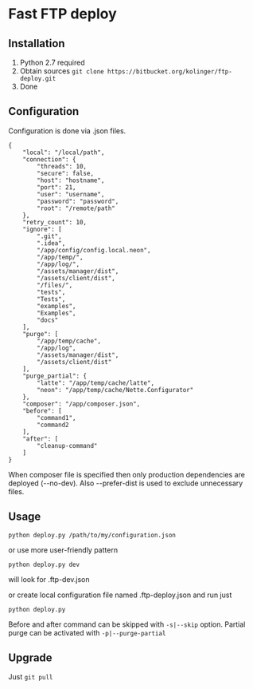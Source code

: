 Fast FTP deploy
===============

Installation
------------

1. Python 2.7 required
2. Obtain sources ``git clone https://bitbucket.org/kolinger/ftp-deploy.git``
3. Done

Configuration
-------------

Configuration is done via .json files.

````
{
    "local": "/local/path",
    "connection": {
        "threads": 10,
        "secure": false,
        "host": "hostname",
        "port": 21,
        "user": "username",
        "password": "password",
        "root": "/remote/path"
    },
    "retry_count": 10,
    "ignore": [
        ".git",
        ".idea",
        "/app/config/config.local.neon",
        "/app/temp/",
        "/app/log/",
        "/assets/manager/dist",
        "/assets/client/dist",
        "/files/",
        "tests",
        "Tests",
        "examples",
        "Examples",
        "docs"
    ],
    "purge": [
        "/app/temp/cache",
        "/app/log",
        "/assets/manager/dist",
        "/assets/client/dist"
    ],
    "purge_partial": {
        "latte": "/app/temp/cache/latte",
        "neon": "/app/temp/cache/Nette.Configurator"
    },
    "composer": "/app/composer.json",
    "before": [
        "command1",
        "command2
    ],
    "after": [
        "cleanup-command"
    ]
}
````

When composer file is specified then only production dependencies are deployed (--no-dev). 
Also --prefer-dist is used to exclude unnecessary files.

Usage
-----

``python deploy.py /path/to/my/configuration.json``

or use more user-friendly pattern

``python deploy.py dev``

will look for .ftp-dev.json

or create local configuration file named .ftp-deploy.json and run just  

``python deploy.py``

Before and after command can be skipped with `-s|--skip` option.
Partial purge can be activated with `-p|--purge-partial`

Upgrade
-------

Just ```git pull```
